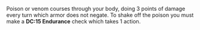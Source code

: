 Poison or venom courses through your body, doing 3 points of damage every turn which armor does not negate. To shake off the poison you must make a **DC:15 Endurance** check which takes 1 action.